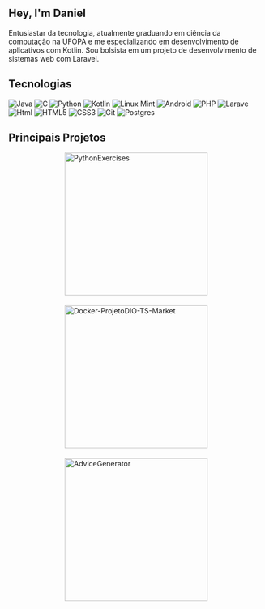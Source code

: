 ## Hey, I'm Daniel

Entusiastar da tecnologia, atualmente graduando em ciência da computação na UFOPA e me especializando em desenvolvimento de aplicativos com Kotlin. Sou bolsista em um projeto de desenvolvimento de sistemas web com Laravel.

## Tecnologias
![Java](https://img.shields.io/badge/java-%23ED8B00.svg?style=for-the-badge&logo=openjdk&logoColor=white)
![C](https://img.shields.io/badge/c-%2300599C.svg?style=for-the-badge&logo=c&logoColor=white)
![Python](https://img.shields.io/badge/Python-000?style=for-the-badge&logo=python)
![Kotlin](https://img.shields.io/badge/kotlin-%237F52FF.svg?style=for-the-badge&logo=kotlin&logoColor=white)
![Linux Mint](https://img.shields.io/badge/Linux%20Mint-87CF3E?style=for-the-badge&logo=Linux%20Mint&logoColor=white)
![Android](https://img.shields.io/badge/android-000?style=for-the-badge&logo=android)
![PHP](https://img.shields.io/badge/php-%23777BB4.svg?style=for-the-badge&logo=php&logoColor=white)
![Larave](https://img.shields.io/badge/laravel-000?style=for-the-badge&logo=laravel)
![Html](https://img.shields.io/badge/html-000?style=for-the-badge&logo=html)
![HTML5](https://img.shields.io/badge/html5-%23E34F26.svg?style=for-the-badge&logo=html5&logoColor=white)
![CSS3](https://img.shields.io/badge/css3-%231572B6.svg?style=for-the-badge&logo=css3&logoColor=white)
![Git](https://img.shields.io/badge/git-%23F05033.svg?style=for-the-badge&logo=git&logoColor=white)
![Postgres](https://img.shields.io/badge/postgres-%23316192.svg?style=for-the-badge&logo=postgresql&logoColor=white)
##

## Principais Projetos

<div style="display: flex; flex-wrap: wrap; align-items: center; justify-content: center; gap: 20px; width: 50%; margin-left: 25%;">
<a href="https://github.com/danielsouzza/Trainer-APP">
    <img width="282" src="https://denvercoder1-github-readme-stats.vercel.app/api/pin/?username=danielsouzza&repo=Trainer-APP&theme=react&bg_color=1F222E&title_color=3BEFF7&icon_color=30A3DC&hide_border=true&show_icons=true" alt="PythonExercises">
</a>
<a href="https://github.com/danielsouzza/streaming-App-Infinity">
    <img width="282" src="https://denvercoder1-github-readme-stats.vercel.app/api/pin/?username=danielsouzza&repo=streaming-App-Infinity&hide_border=true&bg_color=1F222E&title_color=3BEFF7&icon_color=30A3DC&theme=react&show_icons=true" alt="Docker-ProjetoDIO-TS-Market">
</a>
<a href="https://github.com/danielsouzza/PooBank">
    <img width="282" src="https://denvercoder1-github-readme-stats.vercel.app/api/pin/?username=danielsouzza&repo=PooBank&theme=react&bg_color=1F222E&title_color=3BEFF7&icon_color=F8D866&hide_border=true&show_icons=false" alt="AdviceGenerator">
</a>
</div>